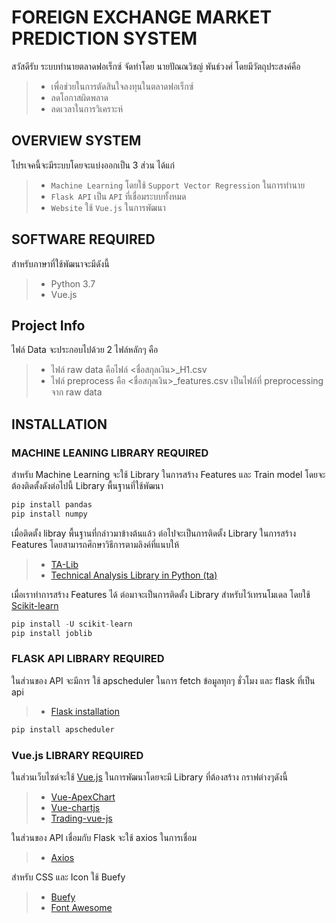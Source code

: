 # FOREIGN EXCHANGE MARKET PREDICTION SYSTEM

สวัสดีรับ ระบบทำนายตลาดฟอเร็กซ์ จัดทำโดย นายปัณณวิชญ์ พันธ์วงศ์ โดยมีวัตถุประสงค์คือ
> - เพื่อช่วยในการตัดสินใจลงทุนในตลาดฟอเร็กซ์
> - ลดโอกาสผิดพลาด
> - ลดเวลาในการวิเคราะห์

## OVERVIEW SYSTEM
โปรเจคนี้จะมีระบบโดยจะแบ่งออกเป็น 3 ส่วน ได้แก่
> - `Machine Learning` โดยใช้ `Support Vector Regression` ในการทำนาย
> - `Flask API` เป็น `API` ที่เชื่อมระบบทั้งหมด
> - `Website` ใช้ `Vue.js` ในการพัฒนา

## SOFTWARE REQUIRED
สำหรับภาษาที่ใช้พัฒนาจะมีดังนี้
> - Python 3.7
> - Vue.js

## Project Info
ไฟล์ Data จะประกอบไปด้วย 2 ไฟล์หลักๆ คือ 
> - ไฟล์ raw data คือไฟล์ <ชื่อสกุลเงิน>_H1.csv
> - ไฟล์ preprocess คือ <ชื่อสกุลเงิน>_features.csv เป็นไฟล์ที่ preprocessing จาก raw data 

## INSTALLATION

### MACHINE LEANING LIBRARY REQUIRED
สำหรับ Machine Learning จะใช้ Library ในการสร้าง Features และ Train model โดยจะต้องติดตั้งดังต่อไปนี้
Library พื้นฐานที่ใช้พัฒนา
```python
pip install pandas
pip install numpy
```
เมื่อติดตั้ง libray พื้นฐานที่กล่าวมาข้างต้นแล้ว ต่อไปจะเป็นการติดตั้ง Library ในการสร้าง Features โดยสามารถศึกษาวิธีการตามลิงค์ที่แนบให้
> - [TA-Lib](https://github.com/mrjbq7/ta-lib)
> - [Technical Analysis Library in Python (ta)](https://github.com/bukosabino/ta?fbclid=IwAR2TN1sWhVr4HESxBbDpSyaM6SkdQvs7MakEVbY02MrMSmR87jMGqIxcAvs)

เมื่อเราทำการสร้าง Features ได้ ต่อมาจะเป็นการติดตั้ง Library สำหรับไว้เทรนโมเดล โดยใช้ [Scikit-learn](https://scikit-learn.org/stable/install.html)
```python
pip install -U scikit-learn
pip install joblib
```

### FLASK API LIBRARY REQUIRED
ในส่วนของ API จะมีการ ใช้ apscheduler ในการ fetch ข้อมูลทุกๆ ชั่วโมง และ flask ที่เป็น api
> - [Flask installation](https://flask.palletsprojects.com/en/1.1.x/installation/#install-flask)
```python
pip install apscheduler 
```

### Vue.js LIBRARY REQUIRED
ในส่วนเว็บไซต์จะใช้ [Vue.js](https://vuejs.org/v2/guide/installation.html) ในการพัฒนาโดยจะมี Library ที่ต้องสร้าง กราฟต่างๆดังนี้
> - [Vue-ApexChart](https://apexcharts.com/docs/vue-charts/)
> - [Vue-chartjs](https://vue-chartjs.org/)
> - [Trading-vue-js](https://github.com/tvjsx/trading-vue-js)

ในส่วนของ API เชื่อมกับ Flask จะใช้ axios ในการเชื่อม
> - [Axios](https://www.npmjs.com/package/axios)

สำหรับ CSS และ Icon ใช้ Buefy
> - [Buefy](https://buefy.org/)
> - [Font Awesome](https://fontawesome.com/icons)



